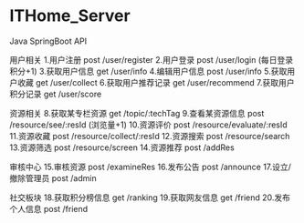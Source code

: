 # ITHome_Server
Java SpringBoot
API

用户相关
1.用户注册                post /user/register
2.用户登录                post /user/login                  (每日登录积分+1)
3.获取用户信息            get  /user/info
4.编辑用户信息            post /user/info
5.获取用户收藏            get  /user/collect
6.获取用户推荐记录        get  /user/recommend
7.获取用户积分记录        get  /user/score

资源相关
8.获取某专栏资源          get  /topic/:techTag
9.查看某资源信息          post  /resource/see/:resId         (浏览量+1)
10.资源评价               post  /resource/evaluate/:resId
11.资源收藏               post  /resource/collect/:resId
12.资源搜索               post  /resource/search
13.资源筛选               post  /resource/screen
14.资源推荐               post  /addRes

审核中心
15.审核资源               post  /examineRes
16.发布公告               post  /announce
17.设立/撤除管理员        post  /admin

社交板块
18.获取积分榜信息          get  /ranking
19.获取网友信息            get  /friend
20.发布个人信息            post /friend

